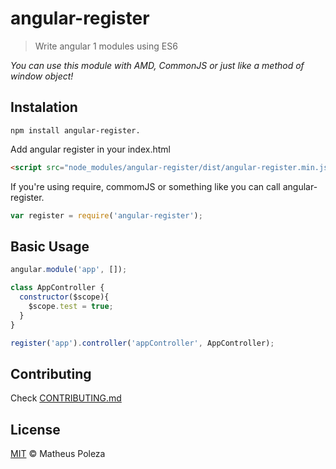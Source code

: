 # angular-register

> Write angular 1 modules using ES6

_You can use this module with AMD, CommonJS or just like a method of window object!_

## Instalation

```
npm install angular-register.
```

Add angular register in your index.html
```html
<script src="node_modules/angular-register/dist/angular-register.min.js"></script>
```

If you're using require, commomJS or something like you can call angular-register.
```js
var register = require('angular-register');
```

## Basic Usage

```js
angular.module('app', []);

class AppController {
  constructor($scope){
    $scope.test = true;
  }
}

register('app').controller('appController', AppController);
```

## Contributing
Check [CONTRIBUTING.md](https://github.com/matheuspoleza/blob/master/CONTRIBUTING.md)

## License

[MIT](https://github.com/matheuspoleza/blob/master/LICENSE) © Matheus Poleza
